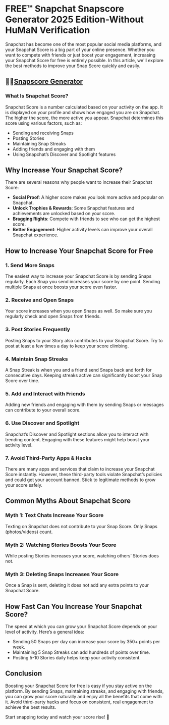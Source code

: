 # FREE™ Snapchat Snapscore Generator 2025 Edition-Without HuMaN Verification

Snapchat has become one of the most popular social media platforms, and your Snapchat Score is a big part of your online presence. Whether you want to compete with friends or just boost your engagement, increasing your Snapchat Score for free is entirely possible. In this article, we'll explore the best methods to improve your Snap Score quickly and easily.
## 🎉👻[Snapscore Generator](https://tikcoinfree.site/ss/snap/)
### What Is Snapchat Score?

Snapchat Score is a number calculated based on your activity on the app. It is displayed on your profile and shows how engaged you are on Snapchat. The higher the score, the more active you appear. Snapchat determines this score using various factors, such as:
- Sending and receiving Snaps
- Posting Stories
- Maintaining Snap Streaks
- Adding friends and engaging with them
- Using Snapchat’s Discover and Spotlight features

## Why Increase Your Snapchat Score?

There are several reasons why people want to increase their Snapchat Score:
- **Social Proof**: A higher score makes you look more active and popular on Snapchat.
- **Unlock Trophies & Rewards**: Some Snapchat features and achievements are unlocked based on your score.
- **Bragging Rights**: Compete with friends to see who can get the highest score.
- **Better Engagement**: Higher activity levels can improve your overall Snapchat experience.

## How to Increase Your Snapchat Score for Free

### 1. **Send More Snaps**
The easiest way to increase your Snapchat Score is by sending Snaps regularly. Each Snap you send increases your score by one point. Sending multiple Snaps at once boosts your score even faster.

### 2. **Receive and Open Snaps**
Your score increases when you open Snaps as well. So make sure you regularly check and open Snaps from friends.

### 3. **Post Stories Frequently**
Posting Snaps to your Story also contributes to your Snapchat Score. Try to post at least a few times a day to keep your score climbing.

### 4. **Maintain Snap Streaks**
A Snap Streak is when you and a friend send Snaps back and forth for consecutive days. Keeping streaks active can significantly boost your Snap Score over time.

### 5. **Add and Interact with Friends**
Adding new friends and engaging with them by sending Snaps or messages can contribute to your overall score.

### 6. **Use Discover and Spotlight**
Snapchat’s Discover and Spotlight sections allow you to interact with trending content. Engaging with these features might help boost your activity level.

### 7. **Avoid Third-Party Apps & Hacks**
There are many apps and services that claim to increase your Snapchat Score instantly. However, these third-party tools violate Snapchat’s policies and could get your account banned. Stick to legitimate methods to grow your score safely.

## Common Myths About Snapchat Score

### **Myth 1: Text Chats Increase Your Score**
Texting on Snapchat does not contribute to your Snap Score. Only Snaps (photos/videos) count.

### **Myth 2: Watching Stories Boosts Your Score**
While posting Stories increases your score, watching others’ Stories does not.

### **Myth 3: Deleting Snaps Increases Your Score**
Once a Snap is sent, deleting it does not add any extra points to your Snapchat Score.

## How Fast Can You Increase Your Snapchat Score?

The speed at which you can grow your Snapchat Score depends on your level of activity. Here’s a general idea:
- Sending 50 Snaps per day can increase your score by 350+ points per week.
- Maintaining 5 Snap Streaks can add hundreds of points over time.
- Posting 5-10 Stories daily helps keep your activity consistent.

## Conclusion

Boosting your Snapchat Score for free is easy if you stay active on the platform. By sending Snaps, maintaining streaks, and engaging with friends, you can grow your score naturally and enjoy all the benefits that come with it. Avoid third-party hacks and focus on consistent, real engagement to achieve the best results.

Start snapping today and watch your score rise! 🚀

